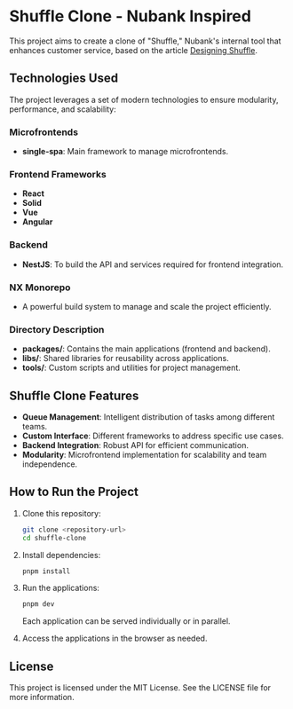 # Shuffle Clone - Nubank Inspired

This project aims to create a clone of "Shuffle," Nubank's internal tool that enhances customer service, based on the article [Designing Shuffle](https://building.nubank.com.br/pt-br/projetando-o-shuffle-a-ferramenta-interna-que-fomenta-o-premiado-servico-ao-cliente-do-nubank/).

## Technologies Used

The project leverages a set of modern technologies to ensure modularity, performance, and scalability:

### Microfrontends
- **single-spa**: Main framework to manage microfrontends.

### Frontend Frameworks
- **React**
- **Solid**
- **Vue**
- **Angular**

### Backend
- **NestJS**: To build the API and services required for frontend integration.

### NX Monorepo
- A powerful build system to manage and scale the project efficiently.

### Directory Description

- **packages/**: Contains the main applications (frontend and backend).
- **libs/**: Shared libraries for reusability across applications.
- **tools/**: Custom scripts and utilities for project management.

## Shuffle Clone Features
- **Queue Management**: Intelligent distribution of tasks among different teams.
- **Custom Interface**: Different frameworks to address specific use cases.
- **Backend Integration**: Robust API for efficient communication.
- **Modularity**: Microfrontend implementation for scalability and team independence.

## How to Run the Project

1. Clone this repository:
   ```bash
   git clone <repository-url>
   cd shuffle-clone
   ```

2. Install dependencies:
   ```bash
   pnpm install
   ```

3. Run the applications:
   ```bash
   pnpm dev
   ```

   Each application can be served individually or in parallel.

4. Access the applications in the browser as needed.

## License

This project is licensed under the MIT License. See the LICENSE file for more information.

